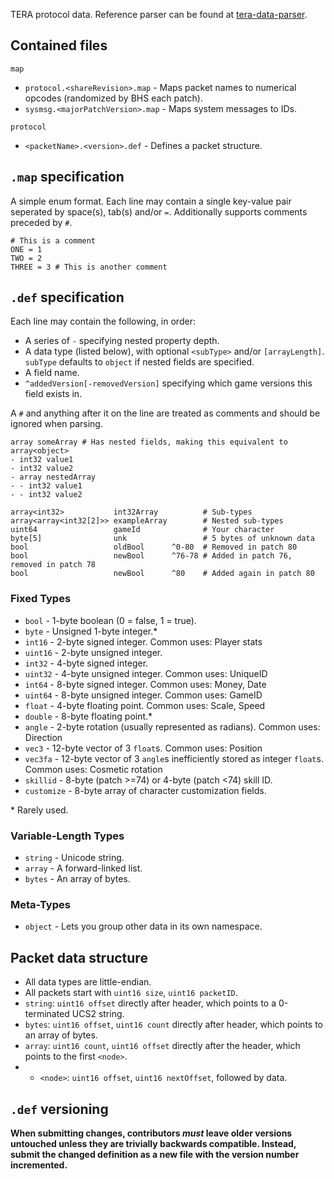 TERA protocol data. Reference parser can be found at [tera-data-parser](https://github.com/tera-proxy/tera-data-parser).

## Contained files
`map`
* `protocol.<shareRevision>.map` - Maps packet names to numerical opcodes (randomized by BHS each patch).
* `sysmsg.<majorPatchVersion>.map` - Maps system messages to IDs.

`protocol`
* `<packetName>.<version>.def` - Defines a packet structure.

## `.map` specification
A simple enum format. Each line may contain a single key-value pair seperated by space(s), tab(s) and/or `=`. Additionally supports comments preceded by `#`.
```
# This is a comment
ONE = 1
TWO = 2
THREE = 3 # This is another comment
```

## `.def` specification
Each line may contain the following, in order:
* A series of `-` specifying nested property depth.
* A data type (listed below), with optional `<subType>` and/or `[arrayLength]`. `subType` defaults to `object` if nested fields are specified.
* A field name.
* `^addedVersion[-removedVersion]` specifying which game versions this field exists in.

A `#` and anything after it on the line are treated as comments and should be ignored when parsing.
```
array someArray # Has nested fields, making this equivalent to array<object>
- int32 value1
- int32 value2
- array nestedArray
- - int32 value1
- - int32 value2

array<int32>           int32Array          # Sub-types
array<array<int32[2]>> exampleArray        # Nested sub-types
uint64                 gameId              # Your character
byte[5]                unk                 # 5 bytes of unknown data
bool                   oldBool      ^0-80  # Removed in patch 80
bool                   newBool      ^76-78 # Added in patch 76, removed in patch 78
bool                   newBool      ^80    # Added again in patch 80
```

### Fixed Types
* `bool` - 1-byte boolean (0 = false, 1 = true).
* `byte` - Unsigned 1-byte integer.*
* `int16` - 2-byte signed integer. Common uses: Player stats
* `uint16` - 2-byte unsigned integer.
* `int32` - 4-byte signed integer.
* `uint32` - 4-byte unsigned integer. Common uses: UniqueID
* `int64` - 8-byte signed integer. Common uses: Money, Date
* `uint64` - 8-byte unsigned integer. Common uses: GameID
* `float` - 4-byte floating point. Common uses: Scale, Speed
* `double` - 8-byte floating point.*
* `angle` - 2-byte rotation (usually represented as radians). Common uses: Direction
* `vec3` - 12-byte vector of 3 `float`s. Common uses: Position
* `vec3fa` - 12-byte vector of 3 `angle`s inefficiently stored as integer `float`s. Common uses: Cosmetic rotation
* `skillid` - 8-byte (patch >=74) or 4-byte (patch <74) skill ID.
* `customize` - 8-byte array of character customization fields.

\* Rarely used.

### Variable-Length Types
* `string` - Unicode string.
* `array` - A forward-linked list.
* `bytes` - An array of bytes.

### Meta-Types
* `object` - Lets you group other data in its own namespace.

## Packet data structure
* All data types are little-endian.
* All packets start with `uint16 size`, `uint16 packetID`.
* `string`: `uint16 offset` directly after header, which points to a 0-terminated UCS2 string.
* `bytes`: `uint16 offset`, `uint16 count` directly after header, which points to an array of bytes.
* `array`: `uint16 count`, `uint16 offset` directly after the header, which points to the first `<node>`.
* * `<node>`: `uint16 offset`, `uint16 nextOffset`, followed by data.

## `.def` versioning
**When submitting changes, contributors _must_ leave older versions untouched unless they are trivially backwards compatible. Instead, submit the changed definition as a new file with the version number incremented.**